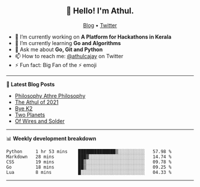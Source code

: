 <h2 align="center">👋 Hello! I'm Athul.</h2>
<p align="center">
  <a href="https://blog.athulcyriac.in">Blog</a> •
  <a href="https://twitter.com/athulcajay">Twitter</a>
</p>


- 🔭 I’m currently working on **A Platform for Hackathons in Kerala**
- 🌱 I’m currently learning **Go and Algorithms**
- 💬 Ask me about **Go, Git and Python**
- 📫 How to reach me: [@athulcajay](https://twitter.com/athulcajay) on Twitter
- ⚡ Fun fact: Big Fan of the :zap: emoji

-------

**📝 Latest Blog Posts**

<!-- BLOG-POST-LIST:START -->
- [Philosophy Athre Philosophy](https://blog.athulcyriac.in/blog/philosophies/)
- [The Athul of 2021](https://blog.athulcyriac.in/blog/2021-me/)
- [Bye K2](https://blog.athulcyriac.in/blog/bye-k2/)
- [Two Planets](https://blog.athulcyriac.in/blog/two-planets/)
- [Of Wires and Solder](https://blog.athulcyriac.in/blog/macropad/)
<!-- BLOG-POST-LIST:END -->

-------

📊 **Weekly development breakdown**
<!--START_SECTION:waka-->
```text
Python     1 hr 53 mins    ██████████████▒░░░░░░░░░░   57.98 % 
Markdown   28 mins         ███▓░░░░░░░░░░░░░░░░░░░░░   14.74 % 
CSS        19 mins         ██▒░░░░░░░░░░░░░░░░░░░░░░   09.78 % 
Go         18 mins         ██▒░░░░░░░░░░░░░░░░░░░░░░   09.25 % 
Lua        8 mins          █░░░░░░░░░░░░░░░░░░░░░░░░   04.33 % 
```
<!--END_SECTION:waka-->

-------
